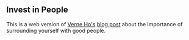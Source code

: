 ## Invest in People

This is a web version of [Verne Ho's](https://twitter.com/verneho) [blog post](http://blog.verneho.com/post/35460914051/invest-in-people-based-on-my-original-post) about the importance of surrounding yourself with good people.


